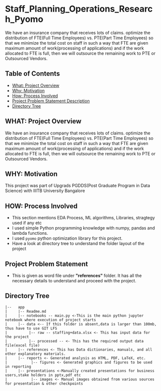# Staff_Planning_Operations_Research_Pyomo
 We have an insurance company that receives lots of claims. optimize the distribution of FTE(Full Time Employees)  vs. PTE(Part Time Employees) so that we minimize the total cost on staff in such a way that FTE are given maximum amount of work(processing of applications) and if the work allocated to FTE is full, then we will outsource the remaining work to PTE or Outsourced Vendors.
 
## Table of Contents
  * [What: Project Overview](#what-project-overview)
  * [Why: Motivation](#why-motivation)
  * [How: Process Involved](#how-process-involved)
  * [Project Problem Statement Description](#project-problem-statement)
  * [Directory Tree](#directory-tree)
  

## WHAT: Project Overview 
We have an insurance company that receives lots of claims. optimize the distribution of FTE(Full Time Employees)  vs. PTE(Part Time Employees) so that we minimize the total cost on staff in such a way that FTE are given maximum amount of work(processing of applications) and if the work allocated to FTE is full, then we will outsource the remaining work to PTE or Outsourced Vendors.

## WHY: Motivation
This project was part of Upgrads PGDDS(Post Graduate Program in Data Science) with IIITB University Bangalore

## HOW: Process Involved
- This section mentions EDA Process, ML algorithms, Libraries, stragtegy used if any etc
- I used simple Python programming knowledge with numpy, pandas and lambda functions.
- I used `pyomo` python optimization library for this project.
- Have a look at directory tree to understand the folder layout of the project

## Project Problem Statement
- This is given as word file under **"references"** folder. It has all the necessary details to understand and proceed with the project.

<!--## Directory Tree 
```
├── app 
│   ├── __init__.py
│   ├── main.py
│   ├── model
│   ├── static
│   └── templates
├── config
│   ├── __init__.py
├── processing
│   ├── __init__.py
├── requirements.txt
├── runtime.txt
├── LICENSE
├── Procfile
├── README.md
└── wsgi.py
```
-->

## Directory Tree
```
|--   app
|     |-- Readme.md 
|     |-- notebooks -- main.py <-This is the main python jupyter notebook where execution of project starts
|     |-- data <-- If this folder is absent,data is larger than 100mb, thus have to use GIT LFS
|          |-- raw -- staffing+data.xlsx <- This has input data for the project
|          |-- processed -- <- This has the required output data file(excel file)
|     |-- references <- This has Data dictionaries, manuals, and all other explanatory materials.
|     |-- reports <- Generated analysis as HTML, PDF, LaTeX, etc.
|           |-- figures <- Generated graphics and figures to be used in reporting
|     |-- presentations <-Manually created presentations for business users,stake holders in pptx,pdf etc
|           |-- images <- Manual images obtained from various sources for presentation & other checkpoints
```
 
